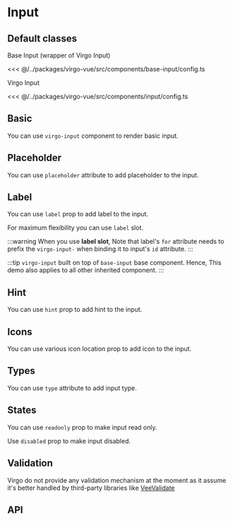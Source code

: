 <script lang="ts" setup>
import inputApi from '@virgo-ui/vue/component-meta/virgo-input.json';
</script>

# Input

## Default classes
Base Input (wrapper of Virgo Input)

<<< @/../packages/virgo-vue/src/components/base-input/config.ts

Virgo Input

<<< @/../packages/virgo-vue/src/components/input/config.ts

## Basic

You can use `virgo-input` component to render basic input.

<demo src="../../components/demos/input/demo-input-basic.vue"/>

## Placeholder

You can use `placeholder` attribute to add placeholder to the input.

<demo src="../../components/demos/input/demo-input-placeholder.vue"/>

## Label

You can use `label` prop to add label to the input.

For maximum flexibility you can use `label` slot.

<demo src="../../components/demos/input/demo-input-label.vue"/>

:::warning
When you use **label slot**, Note that label's `for` attribute needs to prefix the `virgo-input-` when binding it to input's `id` attribute.
:::

:::tip
`virgo-input` built on top of `base-input` base component. Hence, This demo also applies to all other inherited component.
:::

## Hint

You can use `hint` prop to add hint to the input.

<demo src="../../components/demos/input/demo-input-hint.vue"/>

## Icons

You can use various icon location prop to add icon to the input.

<demo src="../../components/demos/input/demo-input-icons.vue"/>


## Types

You can use `type` attribute to add input type.

<demo src="../../components/demos/input/demo-input-types.vue"/>

## States

You can use `readonly` prop to make input read only.

Use `disabled` prop to make input disabled.

<demo src="../../components/demos/input/demo-input-states.vue"/>

## Validation

Virgo do not provide any validation mechanism at the moment as it assume it's better handled by third-party libraries like [VeeValidate](https://vee-validate.logaretm.com/)

<demo src="../../components/demos/input/demo-input-validation.vue"/>

## API

<api title="Virgo Input" :api="inputApi"></Api>
